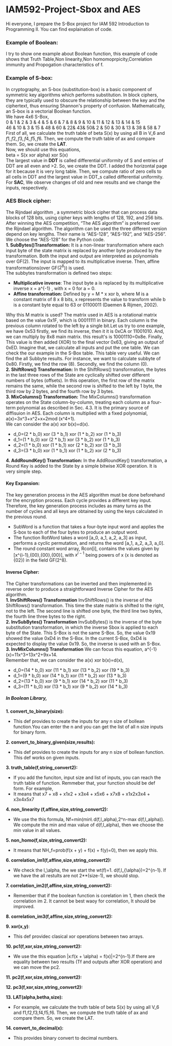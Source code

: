 # IAM592-Project-Sbox and AES
Hi everyone, I prepare the S-Box project for IAM 592 Introduction to Programming II. You can find explaination of code.  
### Example of Boolean:
I try to show one example about Boolean function, this example of code shows that Truth Table,Non linearity,Non homomoprpicity,Correlation immunity and Propogation characteristics of f.
### Example of S-box:
In cryptography, an S-box (substitution-box) is a basic component of symmetric key algorithms which performs substitution. In block ciphers, they are typically used to obscure the relationship between the key and the ciphertext, thus ensuring Shannon's property of confusion. Mathematically, an S-box is a vectorial Boolean function.\
We have 4x6 S-Box,\
0  &  1  &  2 &  3   & 4  & 5  & 6 & 7 & 8 & 9 & 10 & 11 & 12 & 13 & 14 & 15 \
46 &  10 &  3 &  15  & 48 & 60 & 22& 43& 50& 2 & 50 & 30 & 13 & 38 & 58 & 7 \
First of all, we calculate the truth table of beta S(x) by using all B in V_6 and $f1,f2,f3,f4,f5,f6$. Then, we compute the truth table of ax and compare them. So, we create the **LAT**.\
Now, we should use this equations,\
beta = S(x xor alpha) xor S(x)\
The largest value in **DDT** is called differential uniformity of S and entries of DDT are all even and >2. So, we create the DDT. I added the horizontal page for it because it is very long table. Then, we compute ratio of zero cells to all cells in DDT and the largest value in DDT_s called differential uniformity.
For **SAC**, We observe changes of old and new results and we change the inputs, respectively. 
### AES Block cipher:
The Rijndael algorithm , a symmetric block cipher that can process data blocks of 128 bits, using cipher keys with lengths of 128, 192, and 256 bits. After winning the AES competition, “The AES algorithm” is preferred over the Rijndael algorithm.  The algorithm can be used the three different version depend on key lengths. Their name is “AES-128”, “AES-192”, and “AES-256”. We choose the “AES-128” for the Python code.\
**1. SubBytes()Transformation:**
It is a non-linear transformation where each input byte of the state matrix is replaced by another byte produced by the transformation. Both the input and output are interpreted as polynomials over GF(2). The input is mapped to its multiplicative inverse. Then, affine transformations(over GF($2^8$)) is used.\
The subbytes transformation is defined two steps:
* **Multiplicative inverse**: The input byte a is replaced by its multiplicative inverse x = a^{-1} , with x = 0 for a = 0.
* **Affine transformation:** Defined by y = M * x xor b, where M is a constant matrix of 8 x 8 bits, x represents the value to transform while b is a constant byte equal to 63 or 01100011 (Daemen & Rijmen, 2002).

Why this M matrix is used? The matrix used in AES is a rotational matrix based on the value 0x1F, which is 00011111 in binary. Each column is the previous column rotated to the left by a single bit.Let us try to one example, we have 0x53 firstly, we find its inverse, then it it is 0xCA or 11001010.
And, we can multiply by 8x8 main matrix. this result's is 10001110=0x8e. Finally, This value is then added (XOR) to the final vector 0x63, giving an output of 0xED. Imagine that, we calculate all inputs and put the one table. We can check the our example in the S-Box table. This table very useful. We can find the all Subbyte results. For instance, we want to calculate subbyte of 0x80. Firstly, we find the row (8). Secondly, we find the column (0).\
**2. ShiftRows() Transformation:**
In the ShiftRows() transformation, the bytes in the last three rows of the State are cyclically shifted over different numbers of bytes (offsets). In this operation, the first row of the matrix remains the same, while the second row is shifted to the left by 1 byte, the third row by 2 bytes, and the fourth row by 3 bytes.\
**3. MixColumns() Transformation:**
The MixColumns() transformation operates on the State column-by-column, treating each
column as a four-term polynomial as described in Sec. 4.3. It is the primary source of diffisuion in AES. Each column is multiplied with a fixed polynomial, a(x)=3x^3+x^2+x+2mod (x^4+1).\
We can consider the a(x) xor b(x)=d(x).
* d_0=(2 * b_0) xor (3 * b_1) xor (1 * b_2) xor (1 * b_3)
* d_1=(1 * b_0) xor (2 * b_1) xor (3 * b_2) xor (1 * b_3)
* d_2=(1 * b_0) xor (1 * b_1) xor (2 * b_2) xor (3 * b_3)
* d_3=(3 * b_0) xor (1 * b_1) xor (1 * b_2) xor (2 * b_3)

**4. AddRoundKey() Transformation:**
In the AddRoundKey() transformation, a Round Key is added to the State by a simple bitwise XOR operation. It is very simple step.
#### Key Expansion:
The key generation process in the AES algorithm must be done beforehand for the encryption process. Each cycle provides a different key input. Therefore, the key generation process includes as many turns as the number of cycles and all keys are obtained by using the keys calculated in the previous round.
* SubWord is a function that takes a four-byte input word and applies the S-box to each of the four bytes to produce an output word.
* The function RotWord takes a word [a_0, a_1, a_2, a_3] as input, performs a cyclic permutation, and returns the word [a_1, a_2, a_3, a_0]. 
* The round constant word array, Rcon[i], contains the values given by [x^{i-1},{00},{00},{00}], with $x^{i-1}$ being powers of x (x is denoted as {02}) in the field GF(2^8).
#### Inverse Cipher:
The Cipher transformations can be inverted and then implemented in reverse order to produce a straightforward Inverse Cipher for the AES algorithm.\
**1. InvShiftRows() Transformation** 
InvShiftRows() is the inverse of the ShiftRows() transformation. This time the state matrix is shifted to the right, not to the left. The second line is shifted one byte, the third line two bytes, the fourth line three bytes to the right.\
**2. InvSubBytes() Transformation**
InvSubBytes() is the inverse of the byte substitution transformation, in which the inverse Sbox is applied to each byte of the State. This S-Box is not the same S-Box. So, the value 0x19 showed the value 0xD4 in the S-Box. In the current S-Box, 0xD4 is expected to display the value 0x19. So, the inverse is used with an S-Box.\
**3. InvMixColumns() Transformation**
We can focus this equation, a^{-1}(x)=11x^3+13x^2+9x+14.\
Remember that, we can consider the a(x) xor b(x)=d(x),
* d_0=(14 * b_0) xor (11 * b_1) xor (13 * b_2) xor (19 * b_3)
* d_1=(9 * b_0) xor (14 * b_1) xor (11 * b_2) xor (13 * b_3)
* d_2=(13 * b_0) xor (9 * b_1) xor (14 * b_2) xor (11 * b_3)
* d_3=(11 * b_0) xor (13 * b_1) xor (9 * b_2) xor (14 * b_3)

##### In Boolean Library,
**1. convert_to_binary(size):**
  * This def provides to create the inputs for any n size of bollean function.You can enter the n and you can get the list of all n size inputs for binary form.

**2. convert_to_binary_given(size,results):**
  * This def provides to create the inputs for any n size of bollean function. This def works on given inputs.

**3. truth_table(f,string_convert2):** 
  * If you add the funciton, input size and list of inputs, you can reach the truth table of function. Remmeber that, your function should be def form. For example,
  * It means that x7 + x8 + x1x2 + x3x4 + x5x6 + x7x8 + x1x2x3x4 + x3x4x5x7

**4. non_linearity (f,affine,size,string_convert2):**
  * We use the this formula, Nf=min(min\ d(f,l_alpha),2^n-max d(f,l_alpha)). We compute the min and max value of d(f,l_alpha), then we choose the min value in all values.

**5. non_homo(f,size,string_convert2):**
  * It means that NH_f=prob(f(x + y) + f(x) + f(y)=0), then we apply this.

**6. correlation_im1(f,affine,size,string_convert2):**
  * We check the l_\alpha, the we start the wt(f)=1. d(f,l_{\alpha})=2^{n-1}. If we have the all restults are not 2**(size-1), we should stop.
   
**7. correlation_im2(f,affine,size,string_convert2):**
  * Remember that if the boolean function is corelation im 1, then check the correlation im 2. It cannot be best waoy for correlation, It should be improved.

**8. correlation_im3(f,affine,size,string_convert2):**

**9. xor(x,y)**:
  * This def providec clasical xor operations between two arrays.
    
**10. pc1(f,xor,size,string_convert2):**
  * We use the this equation |x:f(x + \alpha) = f(x)|=2^{n-1}.If there are equality between two results (Tf and outputs after XOR operation) and we can move the pc2. 

**11. pc2(f,xor,size,string_convert2):**
    
**12. pc3(f,xor,size,string_convert2):**
    
**13. LAT(alpha,betha,size):**
  * For example, we calculate the truth table of beta S(x) by using all V_6 and f1,f2,f3,f4,f5,f6. Then, we compute the truth table of ax and compare them. So, we create the LAT.

**14. convert_to_decimal(x):**
  * This provides binary convert to decimal numbers.



    
